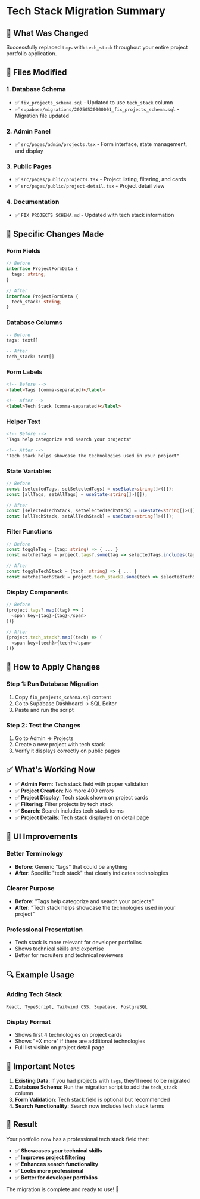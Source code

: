 # Tech Stack Migration Summary

## 🎯 **What Was Changed**

Successfully replaced `tags` with `tech_stack` throughout your entire project portfolio application.

## 📝 **Files Modified**

### **1. Database Schema**
- ✅ `fix_projects_schema.sql` - Updated to use `tech_stack` column
- ✅ `supabase/migrations/20250520000001_fix_projects_schema.sql` - Migration file updated

### **2. Admin Panel**
- ✅ `src/pages/admin/projects.tsx` - Form interface, state management, and display

### **3. Public Pages**
- ✅ `src/pages/public/projects.tsx` - Project listing, filtering, and cards
- ✅ `src/pages/public/project-detail.tsx` - Project detail view

### **4. Documentation**
- ✅ `FIX_PROJECTS_SCHEMA.md` - Updated with tech stack information

## 🔄 **Specific Changes Made**

### **Form Fields**
```typescript
// Before
interface ProjectFormData {
  tags: string;
}

// After
interface ProjectFormData {
  tech_stack: string;
}
```

### **Database Columns**
```sql
-- Before
tags: text[]

-- After
tech_stack: text[]
```

### **Form Labels**
```html
<!-- Before -->
<label>Tags (comma-separated)</label>

<!-- After -->
<label>Tech Stack (comma-separated)</label>
```

### **Helper Text**
```html
<!-- Before -->
"Tags help categorize and search your projects"

<!-- After -->
"Tech stack helps showcase the technologies used in your project"
```

### **State Variables**
```typescript
// Before
const [selectedTags, setSelectedTags] = useState<string[]>([]);
const [allTags, setAllTags] = useState<string[]>([]);

// After
const [selectedTechStack, setSelectedTechStack] = useState<string[]>([]);
const [allTechStack, setAllTechStack] = useState<string[]>([]);
```

### **Filter Functions**
```typescript
// Before
const toggleTag = (tag: string) => { ... }
const matchesTags = project.tags?.some(tag => selectedTags.includes(tag));

// After
const toggleTechStack = (tech: string) => { ... }
const matchesTechStack = project.tech_stack?.some(tech => selectedTechStack.includes(tech));
```

### **Display Components**
```typescript
// Before
{project.tags?.map((tag) => (
  <span key={tag}>{tag}</span>
))}

// After
{project.tech_stack?.map((tech) => (
  <span key={tech}>{tech}</span>
))}
```

## 🚀 **How to Apply Changes**

### **Step 1: Run Database Migration**
1. Copy `fix_projects_schema.sql` content
2. Go to Supabase Dashboard → SQL Editor
3. Paste and run the script

### **Step 2: Test the Changes**
1. Go to Admin → Projects
2. Create a new project with tech stack
3. Verify it displays correctly on public pages

## ✅ **What's Working Now**

- ✅ **Admin Form**: Tech stack field with proper validation
- ✅ **Project Creation**: No more 400 errors
- ✅ **Project Display**: Tech stack shown on project cards
- ✅ **Filtering**: Filter projects by tech stack
- ✅ **Search**: Search includes tech stack terms
- ✅ **Project Details**: Tech stack displayed on detail page

## 🎨 **UI Improvements**

### **Better Terminology**
- **Before**: Generic "tags" that could be anything
- **After**: Specific "tech stack" that clearly indicates technologies

### **Clearer Purpose**
- **Before**: "Tags help categorize and search your projects"
- **After**: "Tech stack helps showcase the technologies used in your project"

### **Professional Presentation**
- Tech stack is more relevant for developer portfolios
- Shows technical skills and expertise
- Better for recruiters and technical reviewers

## 🔍 **Example Usage**

### **Adding Tech Stack**
```
React, TypeScript, Tailwind CSS, Supabase, PostgreSQL
```

### **Display Format**
- Shows first 4 technologies on project cards
- Shows "+X more" if there are additional technologies
- Full list visible on project detail page

## 🚨 **Important Notes**

1. **Existing Data**: If you had projects with `tags`, they'll need to be migrated
2. **Database Schema**: Run the migration script to add the `tech_stack` column
3. **Form Validation**: Tech stack field is optional but recommended
4. **Search Functionality**: Search now includes tech stack terms

## 🎉 **Result**

Your portfolio now has a professional tech stack field that:
- ✅ **Showcases your technical skills**
- ✅ **Improves project filtering**
- ✅ **Enhances search functionality**
- ✅ **Looks more professional**
- ✅ **Better for developer portfolios**

The migration is complete and ready to use! 🚀
